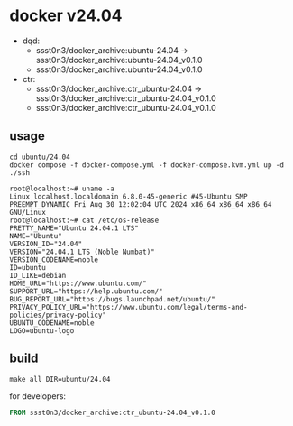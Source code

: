 # docker v24.04

* dqd: 
	* ssst0n3/docker_archive:ubuntu-24.04 -> ssst0n3/docker_archive:ubuntu-24.04_v0.1.0
	* ssst0n3/docker_archive:ubuntu-24.04_v0.1.0
* ctr: 
	* ssst0n3/docker_archive:ctr_ubuntu-24.04 -> ssst0n3/docker_archive:ctr_ubuntu-24.04_v0.1.0
	* ssst0n3/docker_archive:ctr_ubuntu-24.04_v0.1.0

## usage

```shell
cd ubuntu/24.04
docker compose -f docker-compose.yml -f docker-compose.kvm.yml up -d
./ssh
```

```shell
root@localhost:~# uname -a
Linux localhost.localdomain 6.8.0-45-generic #45-Ubuntu SMP PREEMPT_DYNAMIC Fri Aug 30 12:02:04 UTC 2024 x86_64 x86_64 x86_64 GNU/Linux
root@localhost:~# cat /etc/os-release 
PRETTY_NAME="Ubuntu 24.04.1 LTS"
NAME="Ubuntu"
VERSION_ID="24.04"
VERSION="24.04.1 LTS (Noble Numbat)"
VERSION_CODENAME=noble
ID=ubuntu
ID_LIKE=debian
HOME_URL="https://www.ubuntu.com/"
SUPPORT_URL="https://help.ubuntu.com/"
BUG_REPORT_URL="https://bugs.launchpad.net/ubuntu/"
PRIVACY_POLICY_URL="https://www.ubuntu.com/legal/terms-and-policies/privacy-policy"
UBUNTU_CODENAME=noble
LOGO=ubuntu-logo
```

## build

```shell
make all DIR=ubuntu/24.04
```

for developers:

```dockerfile
FROM ssst0n3/docker_archive:ctr_ubuntu-24.04_v0.1.0
```